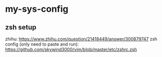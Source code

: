 # my-sys-config

## zsh setup
zhihu: https://www.zhihu.com/question/21418449/answer/300879747
zsh config (only need to paste and run): https://github.com/skywind3000/vim/blob/master/etc/zshrc.zsh
